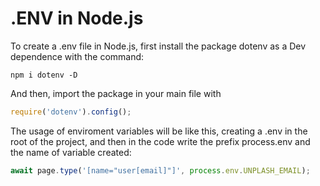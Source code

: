 # .ENV in Node.js

To create a .env file in Node.js, first install the package dotenv as a Dev dependence with the command:
```shell
npm i dotenv -D
```
And then, import the package in your main file with
```js
require('dotenv').config(); 
```
The usage of enviroment variables will be like this, creating a .env in the root of the project, and then in the code write the prefix process.env and the name of variable created:
```js
await page.type('[name="user[email]"]', process.env.UNPLASH_EMAIL);
```